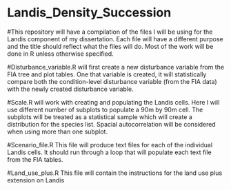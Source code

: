 # Landis_Density_Succession

#This repository will have a compilation of the files I will be using for the Landis component of my dissertation. Each file will have a different purpose and the title should reflect what the files will do. Most of the work will be done in R unless otherwise specified.

#Disturbance_variable.R will first create a new disturbance variable from the FIA tree and plot tables. One that variable is created, it will statistically compare both the condition-level disturbance variable (from the FIA data) with the newly created disturbance variable.

#Scale.R will work with creating and populating the Landis cells. Here I will use different number of subplots to populate a 90m by 90m cell. The subplots will be treated as a statistical sample which will create a distribution for the species list. Spacial autocorrelation will be considered when using more than one subplot.

#Scenario_file.R This file will produce text files for each of the individual Landis cells. It should run through a loop that will populate each text file from the FIA tables.

#Land_use_plus.R This file will contain the instructions for the land use plus extension on Landis
